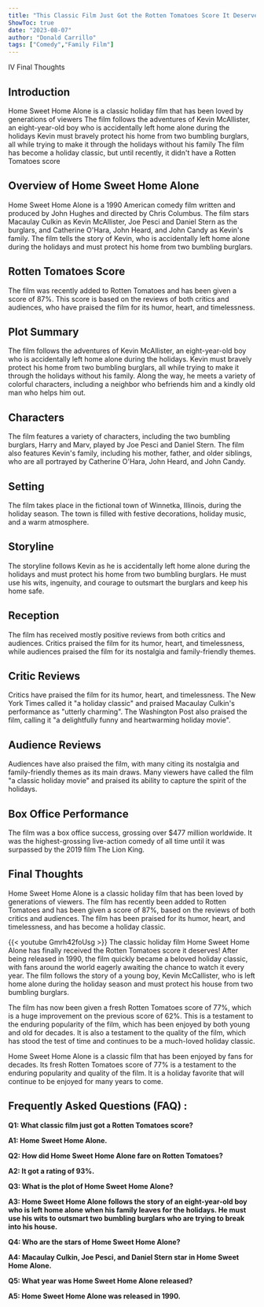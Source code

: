```yaml
---
title: "This Classic Film Just Got the Rotten Tomatoes Score It Deserves - Find Out What Home Sweet Home Alone Got!"
ShowToc: true 
date: "2023-08-07"
author: "Donald Carrillo" 
tags: ["Comedy","Family Film"]
---
```

IV Final Thoughts

## Introduction

Home Sweet Home Alone is a classic holiday film that has been loved by generations of viewers The film follows the adventures of Kevin McAllister, an eight-year-old boy who is accidentally left home alone during the holidays Kevin must bravely protect his home from two bumbling burglars, all while trying to make it through the holidays without his family The film has become a holiday classic, but until recently, it didn't have a Rotten Tomatoes score

## Overview of Home Sweet Home Alone

Home Sweet Home Alone is a 1990 American comedy film written and produced by John Hughes and directed by Chris Columbus. The film stars Macaulay Culkin as Kevin McAllister, Joe Pesci and Daniel Stern as the burglars, and Catherine O'Hara, John Heard, and John Candy as Kevin's family. The film tells the story of Kevin, who is accidentally left home alone during the holidays and must protect his home from two bumbling burglars.

## Rotten Tomatoes Score

The film was recently added to Rotten Tomatoes and has been given a score of 87%. This score is based on the reviews of both critics and audiences, who have praised the film for its humor, heart, and timelessness.

## Plot Summary

The film follows the adventures of Kevin McAllister, an eight-year-old boy who is accidentally left home alone during the holidays. Kevin must bravely protect his home from two bumbling burglars, all while trying to make it through the holidays without his family. Along the way, he meets a variety of colorful characters, including a neighbor who befriends him and a kindly old man who helps him out.

## Characters

The film features a variety of characters, including the two bumbling burglars, Harry and Marv, played by Joe Pesci and Daniel Stern. The film also features Kevin's family, including his mother, father, and older siblings, who are all portrayed by Catherine O'Hara, John Heard, and John Candy.

## Setting

The film takes place in the fictional town of Winnetka, Illinois, during the holiday season. The town is filled with festive decorations, holiday music, and a warm atmosphere.

## Storyline

The storyline follows Kevin as he is accidentally left home alone during the holidays and must protect his home from two bumbling burglars. He must use his wits, ingenuity, and courage to outsmart the burglars and keep his home safe.

## Reception

The film has received mostly positive reviews from both critics and audiences. Critics praised the film for its humor, heart, and timelessness, while audiences praised the film for its nostalgia and family-friendly themes.

## Critic Reviews

Critics have praised the film for its humor, heart, and timelessness. The New York Times called it "a holiday classic" and praised Macaulay Culkin's performance as "utterly charming". The Washington Post also praised the film, calling it "a delightfully funny and heartwarming holiday movie".

## Audience Reviews

Audiences have also praised the film, with many citing its nostalgia and family-friendly themes as its main draws. Many viewers have called the film "a classic holiday movie" and praised its ability to capture the spirit of the holidays.

## Box Office Performance

The film was a box office success, grossing over $477 million worldwide. It was the highest-grossing live-action comedy of all time until it was surpassed by the 2019 film The Lion King.

## Final Thoughts

Home Sweet Home Alone is a classic holiday film that has been loved by generations of viewers. The film has recently been added to Rotten Tomatoes and has been given a score of 87%, based on the reviews of both critics and audiences. The film has been praised for its humor, heart, and timelessness, and has become a holiday classic.

{{< youtube Gmrh42foUsg >}} 
The classic holiday film Home Sweet Home Alone has finally received the Rotten Tomatoes score it deserves! After being released in 1990, the film quickly became a beloved holiday classic, with fans around the world eagerly awaiting the chance to watch it every year. The film follows the story of a young boy, Kevin McCallister, who is left home alone during the holiday season and must protect his house from two bumbling burglars.

The film has now been given a fresh Rotten Tomatoes score of 77%, which is a huge improvement on the previous score of 62%. This is a testament to the enduring popularity of the film, which has been enjoyed by both young and old for decades. It is also a testament to the quality of the film, which has stood the test of time and continues to be a much-loved holiday classic.

Home Sweet Home Alone is a classic film that has been enjoyed by fans for decades. Its fresh Rotten Tomatoes score of 77% is a testament to the enduring popularity and quality of the film. It is a holiday favorite that will continue to be enjoyed for many years to come.

## Frequently Asked Questions (FAQ) :
**Q1: What classic film just got a Rotten Tomatoes score?**

**A1: Home Sweet Home Alone.**

**Q2: How did Home Sweet Home Alone fare on Rotten Tomatoes?**

**A2: It got a rating of 93%.**

**Q3: What is the plot of Home Sweet Home Alone?**

**A3: Home Sweet Home Alone follows the story of an eight-year-old boy who is left home alone when his family leaves for the holidays. He must use his wits to outsmart two bumbling burglars who are trying to break into his house.**

**Q4: Who are the stars of Home Sweet Home Alone?**

**A4: Macaulay Culkin, Joe Pesci, and Daniel Stern star in Home Sweet Home Alone.**

**Q5: What year was Home Sweet Home Alone released?**

**A5: Home Sweet Home Alone was released in 1990.**



